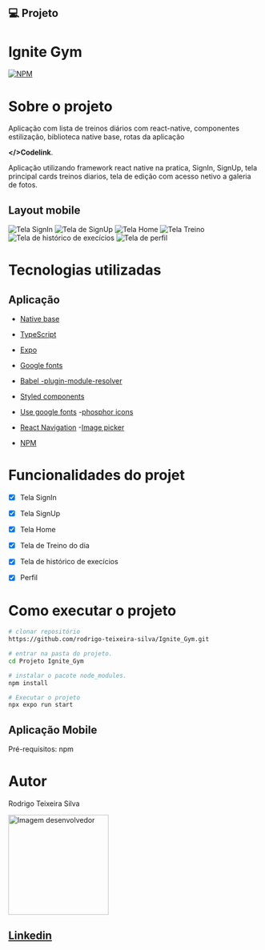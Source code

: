
## 💻 Projeto

# Ignite Gym

[![NPM](https://img.shields.io/npm/l/react)](https://github.com/linkdri1/Ignite_Gym/blob/rotas_privadas/LICENSE)

# Sobre o projeto

Aplicação com lista de treinos diários com react-native, componentes estilização, biblioteca native base, rotas da aplicação 

 **</>Codelink**.

Aplicação utilizando framework react native na pratica, SignIn, SignUp, tela principal cards treinos diarios, tela de edição com acesso netivo a galeria de fotos. 

## Layout mobile
![Tela SignIn](./assets/imagem-2.png)
![Tela de SignUp](./assets/imagem-3.png)
![Tela Home](./assets/imagem-4.png)
![Tela Treino](./assets/imagem-5.png)
![Tela de histórico de execícios](./assets/imagem-6.png)
![Tela de perfil](./assets/imagem-7.png)

# Tecnologias utilizadas
## Aplicação

- [Native base](https://nativebase.io)
- [TypeScript](https://www.typescriptlang.org/docs/)
- [Expo](https://docs.expo.dev/?utm_source=google&utm_medium=cpc&utm_content=search&gclid=CjwKCAjwxOymBhAFEiwAnodBLE4O6-g49a-HniPnrQt_l-6t_CNvui4z2_h31jUCUpesirHbFYmI_hoC39IQAvD_BwE)

- [Google fonts](https://docs.expo.dev/develop/user-interface/fonts/#use-a-google-font)
- [Babel -plugin-module-resolver](https://github.com/tleunen/babel-plugin-module-resolver#readme)
- [Styled components](www.google.com/url)
- [Use google fonts](https://docs.expo.dev/develop/user-interface/fonts/#use-a-google-font)
-[phosphor icons](https://phosphoricons.com)
- [React Navigation](https://reactnavigation.org)
-[Image picker](https://docs.expo.dev/versions/latest/sdk/imagepicker/)
- [NPM](https://docs.npmjs.com)


# Funcionalidades do projet

- [x] Tela SignIn 
- [x] Tela SignUp
- [x] Tela Home
- [x] Tela de Treino do dia 
- [x] Tela de histórico de execícios
- [x] Perfil


# Como executar o projeto

```bash
# clonar repositório
https://github.com/rodrigo-teixeira-silva/Ignite_Gym.git

# entrar na pasta do projeto.
cd Projeto Ignite_Gym

# instalar o pacote node_modules.
npm install

# Executar o projeto
npx expo run start
```
## Aplicação Mobile
Pré-requisitos: npm 

# Autor

Rodrigo Teixeira Silva

<img style = "width:200px" src="https://github.com/rodrigo-teixeira-silva.png" alt="Imagem desenvolvedor" >

## [Linkedin](https://www.linkedin.com/in/rodrigo-teixeira-silva/)


